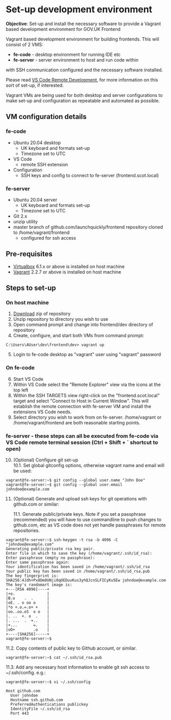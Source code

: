 # Set-up development environment

**Objective**: Set-up and install the necessary software to provide a Vagrant based development environment for GOV.UK Frontend

Vagrant based development environment for building frontends. This will consist of 2 VMS:

- **fe-code** - desktop environment for running IDE etc
- **fe-server** - server environment to host and run code within

with SSH communication configured and the necessary software installed.

Please read [VS Code Remote Development](https://code.visualstudio.com/docs/remote/remote-overview), for more information on this sort of set-up, if interested.

Vagrant VMs are being used for both desktop and server configurations to make set-up and configuration as repeatable and automated as possible.

## VM configuration details

### fe-code

- Ubuntu 20.04 desktop 
    - UK keyboard and formats set-up
    - Timezone set to UTC
- VS Code 
    - remote SSH extension
- Configuration
    - SSH keys and config to connect to fe-server (frontend.scot.local)

### fe-server

- Ubuntu 20.04 server
    - UK keyboard and formats set-up
    - Timezone set to UTC
- Git 2.x
- unzip utility
- master branch of github.com/launchquickly/frontend repository cloned to /home/vagrant/frontend
    - configured for ssh access

## Pre-requisites

- [Virtualbox](https://www.virtualbox.org/wiki/Downloads) 6.1.x or above is installed on host machine
- [Vagrant](https://www.vagrantup.com/downloads) 2.2.7 or above is installed on host machine

## Steps to set-up

### On host machine

1. [Download](https://github.com/launchquickly/frontend/archive/master.zip) zip of repository
2. Unzip repository to directory you wish to use
3. Open command prompt and change into frontend/dev directory of repository
4. Create, configure, and start both VMs from command prompt:
```
C:\Users\AUser\dev\frontend\dev> vagrant up
```
5. Login to fe-code desktop as "vagrant" user using "vagrant" password

### On fe-code

6. Start VS Code
7. Within VS Code select the "Remote Explorer" view via the icons at the top left
8. Within the SSH TARGETS view right-click on the "frontend.scot.local" target and select "Connect to Host in Current Window". This will establish the remote connection with fe-server VM and install the extensions VS Code needs.
9. Select directory you wish to work from on fe-server. /home/vagrant or /home/vagrant/frontend are both reasonable starting points.

### fe-server - these steps can all be executed from fe-code via VS Code remote terminal session (Ctrl + Shift + ` shortcut to open) 

 10. (Optional) Configure git set-up  
     10.1. Set global gitconfig options, otherwise vagrant name and email will be used:

```console
vagrant@fe-server:~$ git config --global user.name "John Doe"
vagrant@fe-server:~$ git config --global user.email johndoe@example.com
```

 11. (Optional) Generate and upload ssh keys for git operations with github.com or similar: 

     11.1. Generate public/private keys. Note if you set a passphrase (recommended) you will have to use commandline to push changes to github.com, etc as VS code does not yet handle passphrases for remote repositories.

```console
vagrant@fe-server:~$ ssh-keygen -t rsa -b 4096 -C "johndoe@example.com"
Generating public/private rsa key pair.
Enter file in which to save the key (/home/vagrant/.ssh/id_rsa):
Enter passphrase (empty no passphrase):
Enter same passphrase again:
Your identification has been saved in /home/vagrant/.ssh/id_rsa
Your public key has been saved in /home/vagrant/.ssh/id_rsa.pub
The key fingerprint is:
SHA256:4Jdh+Px8Dm8UNji0qOEDuvKus3yhQJcnSLFICyKu5Ew johndoe@example.com
The key's randomart image is:
+---[RSA 4096]----+
|+o.              |
|B.o    .  .      |
|oE. . o oo o     |
|*o +.o.=.o+ +    |
|oo..oo.oS  o o   |
|. ..  +. o  .    |
|. ...  .  +..    |
|+...       =.    |
|oO+        .o    |
+----[SHA256]-----+
vagrant@fe-server:~$
```

 11.2. Copy contents of public key to Github account, or similar.

```console
vagrant@fe-server:~$ cat ~/.ssh/id_rsa.pub
```

 11.3. Add any necessary host information to enable git ssh access to ~/.ssh/config. e.g.:

```console
vagrant@fe-server:~$ vi ~/.ssh/config

Host github.com
  User johndoe
  Hostname ssh.github.com
  PreferredAuthentications publickey
  IdentityFile ~/.ssh/id_rsa
  Port 443

```
